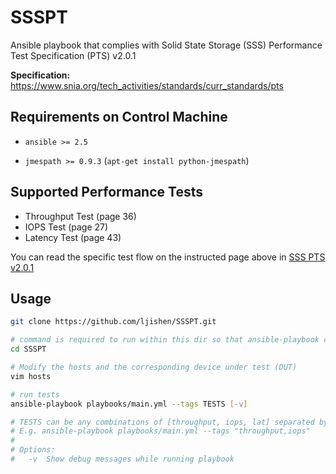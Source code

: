 # SSSPT

Ansible playbook that complies with Solid State Storage (SSS) Performance Test Specification (PTS) v2.0.1

**Specification:** https://www.snia.org/tech_activities/standards/curr_standards/pts


## Requirements on Control Machine

- `ansible >= 2.5`
<!--
need to install "jmespath" prior to running json_query filter
https://github.com/elastic/ansible-elasticsearch/issues/321

Flag python-jmespath as PPA dependency
https://github.com/ansible/ansible/issues/24319
-->
- `jmespath >= 0.9.3` (`apt-get install python-jmespath`)


## Supported Performance Tests

- Throughput Test (page 36)
- IOPS Test (page 27)
- Latency Test (page 43)

You can read the specific test flow on the instructed page above in [SSS PTS v2.0.1](https://www.snia.org/sites/default/files/technical_work/PTS/SSS_PTS_2.0.1.pdf)


## Usage

```bash
git clone https://github.com/ljishen/SSSPT.git

# command is required to run within this dir so that ansible-playbook can see ansible.cfg
cd SSSPT

# Modify the hosts and the corresponding device under test (DUT)
vim hosts

# run tests
ansible-playbook playbooks/main.yml --tags TESTS [-v]

# TESTS can be any combinations of [throughput, iops, lat] separated by comma.
# E.g. ansible-playbook playbooks/main.yml --tags "throughput,iops"
#
# Options:
#   -v  Show debug messages while running playbook
```
